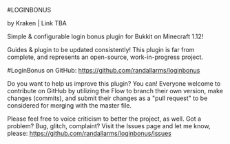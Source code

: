 #LOGINBONUS

by Kraken | Link TBA

Simple & configurable login bonus plugin for Bukkit on Minecraft 1.12!


Guides & plugin to be updated consistently! This plugin is far from complete, and represents an open-source, work-in-progress project.

#LoginBonus on GitHub: https://github.com/randallarms/loginbonus

Do you want to help us improve this plugin? You can! Everyone welcome to contribute on GitHub by utilizing the Flow to branch their own version, make changes (commits), and submit their changes as a "pull request" to be considered for merging with the master file.

Please feel free to voice criticism to better the project, as well. Got a problem? Bug, glitch, complaint? Visit the Issues page and let me know, please: https://github.com/randallarms/loginbonus/issues
